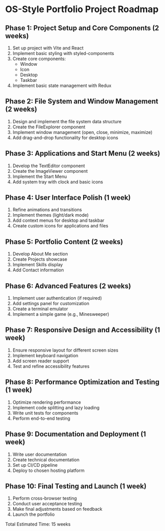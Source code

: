 # OS-Style Portfolio Project Roadmap

## Phase 1: Project Setup and Core Components (2 weeks)

1. Set up project with Vite and React
2. Implement basic styling with styled-components
3. Create core components:
   - Window
   - Icon
   - Desktop
   - Taskbar
4. Implement basic state management with Redux

## Phase 2: File System and Window Management (2 weeks)

1. Design and implement the file system data structure
2. Create the FileExplorer component
3. Implement window management (open, close, minimize, maximize)
4. Add drag-and-drop functionality for desktop icons

## Phase 3: Applications and Start Menu (2 weeks)

1. Develop the TextEditor component
2. Create the ImageViewer component
3. Implement the Start Menu
4. Add system tray with clock and basic icons

## Phase 4: User Interface Polish (1 week)

1. Refine animations and transitions
2. Implement themes (light/dark mode)
3. Add context menus for desktop and taskbar
4. Create custom icons for applications and files

## Phase 5: Portfolio Content (2 weeks)

1. Develop About Me section
2. Create Projects showcase
3. Implement Skills display
4. Add Contact information

## Phase 6: Advanced Features (2 weeks)

1. Implement user authentication (if required)
2. Add settings panel for customization
3. Create a terminal emulator
4. Implement a simple game (e.g., Minesweeper)

## Phase 7: Responsive Design and Accessibility (1 week)

1. Ensure responsive layout for different screen sizes
2. Implement keyboard navigation
3. Add screen reader support
4. Test and refine accessibility features

## Phase 8: Performance Optimization and Testing (1 week)

1. Optimize rendering performance
2. Implement code splitting and lazy loading
3. Write unit tests for components
4. Perform end-to-end testing

## Phase 9: Documentation and Deployment (1 week)

1. Write user documentation
2. Create technical documentation
3. Set up CI/CD pipeline
4. Deploy to chosen hosting platform

## Phase 10: Final Testing and Launch (1 week)

1. Perform cross-browser testing
2. Conduct user acceptance testing
3. Make final adjustments based on feedback
4. Launch the portfolio

Total Estimated Time: 15 weeks

